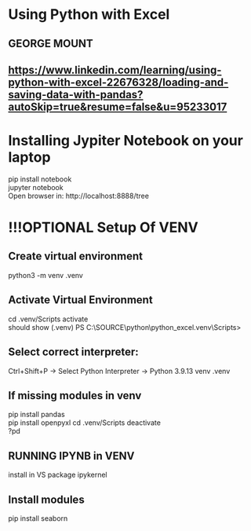 

# Using Python with Excel
## GEORGE MOUNT
## https://www.linkedin.com/learning/using-python-with-excel-22676328/loading-and-saving-data-with-pandas?autoSkip=true&resume=false&u=95233017


# Installing Jypiter Notebook on your laptop
pip install notebook  
jupyter notebook  
Open browser in: http://localhost:8888/tree  


# !!!OPTIONAL Setup Of VENV
## Create virtual environment
python3 -m venv .venv  

## Activate Virtual Environment
cd .venv/Scripts activate   
should show (.venv) PS C:\SOURCE\python\python_excel\.venv\Scripts>    

## Select correct interpreter:
Ctrl+Shift+P -> Select Python Interpreter -> Python 3.9.13 venv .venv  

##  If  missing modules in venv 
pip install pandas  
pip install openpyxl
cd .venv/Scripts deactivate   
?pd 


## RUNNING IPYNB in VENV
install in VS  package ipykernel 

## Install modules
pip install seaborn


